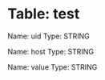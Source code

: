Table: test
===========

Name: uid
Type: STRING

Name: host
Type: STRING

Name: value
Type: STRING

